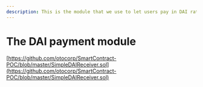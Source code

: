 ```yaml
---
description: This is the module that we use to let users pay in DAI rather than ETH.
---
```


# The DAI payment module

[https://github.com/otocorp/SmartContract-POC/blob/master/SimpleDAIReceiver.sol](https://github.com/otocorp/SmartContract-POC/blob/master/SimpleDAIReceiver.sol)

